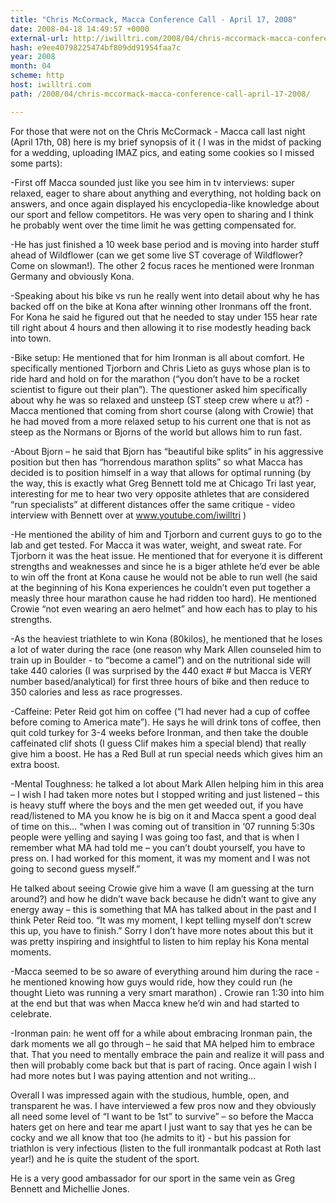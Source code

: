 ```yaml
---
title: "Chris McCormack, Macca Conference Call - April 17, 2008"
date: 2008-04-18 14:49:57 +0000
external-url: http://iwilltri.com/2008/04/chris-mccormack-macca-conference-call-april-17-2008/
hash: e9ee40798225474bf809dd91954faa7c
year: 2008
month: 04
scheme: http
host: iwilltri.com
path: /2008/04/chris-mccormack-macca-conference-call-april-17-2008/

---
```


For those that were not on the Chris McCormack - Macca call last night (April 17th, 08) here is my brief synopsis of it ( I was in the midst of packing for a wedding, uploading IMAZ pics, and eating some cookies so I missed some parts):

-First off Macca sounded just like you see him in tv interviews: super relaxed, eager to share about anything and everything, not holding back on answers, and once again displayed his encyclopedia-like knowledge about our sport and fellow competitors. He was very open to sharing and I think he probably went over the time limit he was getting compensated for.

-He has just finished a 10 week base period and is moving into harder stuff ahead of Wildflower (can we get some live ST coverage of Wildflower? Come on slowman!). The other 2 focus races he mentioned were Ironman Germany and obviously Kona.

-Speaking about his bike vs run he really went into detail about why he has backed off on the bike at Kona after winning other Ironmans off the front. For Kona he said he figured out that he needed to stay under 155 hear rate till right about 4 hours and then allowing it to rise modestly heading back into town.

-Bike setup: He mentioned that for him Ironman is all about comfort. He specifically mentioned Tjorborn and Chris Lieto as guys whose plan is to ride hard and hold on for the marathon (“you don’t have to be a rocket scientist to figure out their plan”). The questioner asked him specifically about why he was so relaxed and unsteep (ST steep crew where u at?) - Macca mentioned that coming from short course (along with Crowie) that he had moved from a more relaxed setup to his current one that is not as steep as the Normans or Bjorns of the world but allows him to run fast.



-About Bjorn – he said that Bjorn has “beautiful bike splits” in his aggressive position but then has “horrendous marathon splits” so what Macca has decided is to position himself in a way that allows for optimal running (by the way, this is exactly what Greg Bennett told me at Chicago Tri last year, interesting for me to hear two very opposite athletes that are considered “run specialists” at different distances offer the same critique - video interview with Bennett over at www.youtube.com/iwilltri )

-He mentioned the ability of him and Tjorborn and current guys to go to the lab and get tested. For Macca it was water, weight, and sweat rate. For Tjorborn it was the heat issue. He mentioned that for everyone it is different strengths and weaknesses and since he is a biger athlete he’d ever be able to win off the front at Kona cause he would not be able to run well (he said at the beginning of his Kona experiences he couldn’t even put together a measly three hour marathon cause he had ridden too hard). He mentioned Crowie “not even wearing an aero helmet” and how each has to play to his strengths.

-As the heaviest triathlete to win Kona (80kilos), he mentioned that he loses a lot of water during the race (one reason why Mark Allen counseled him to train up in Boulder - to “become a camel”) and on the nutritional side will take 440 calories (I was surprised by the 440 exact # but Macca is VERY number based/analytical) for first three hours of bike and then reduce to 350 calories and less as race progresses.

-Caffeine: Peter Reid got him on coffee (“I had never had a cup of coffee before coming to America mate”). He says he will drink tons of coffee, then quit cold turkey for 3-4 weeks before Ironman, and then take the double caffeinated clif shots (I guess Clif makes him a special blend) that really give him a boost. He has a Red Bull at run special needs which gives him an extra boost.

-Mental Toughness: he talked a lot about Mark Allen helping him in this area – I wish I had taken more notes but I stopped writing and just listened – this is heavy stuff where the boys and the men get weeded out, if you have read/listened to MA you know he is big on it and Macca spent a good deal of time on this… “when I was coming out of transition in ‘07 running 5:30s people were yelling and saying I was going too fast, and that is when I remember what MA had told me – you can’t doubt yourself, you have to press on. I had worked for this moment, it was my moment and I was not going to second guess myself.”

He talked about seeing Crowie give him a wave (I am guessing at the turn around?) and how he didn’t wave back because he didn’t want to give any energy away – this is something that MA has talked about in the past and I think Peter Reid too. “It was my moment, I kept telling myself don’t screw this up, you have to finish.”
Sorry I don’t have more notes about this but it was pretty inspiring and insightful to listen to him replay his Kona mental moments.

-Macca seemed to be so aware of everything around him during the race - he mentioned knowing how guys would ride, how they could run (he thought Lieto was running a very smart marathon) . Crowie ran 1:30 into him at the end but that was when Macca knew he’d win and had started to celebrate.

-Ironman pain: he went off for a while about embracing Ironman pain, the dark moments we all go through – he said that MA helped him to embrace that. That you need to mentally embrace the pain and realize it will pass and then will probably come back but that is part of racing. Once again I wish I had more notes but I was paying attention and not writing…

Overall I was impressed again with the studious, humble, open, and transparent he was. I have interviewed a few pros now and they obviously all need some level of “I want to be 1st” to survive” – so before the Macca haters get on here and tear me apart I just want to say that yes he can be cocky and we all know that too (he admits to it) - but his passion for triathlon is very infectious (listen to the full ironmantalk podcast at Roth last year!) and he is quite the student of the sport.

He is a very good ambassador for our sport in the same vein as Greg Bennett and Michellie Jones.

